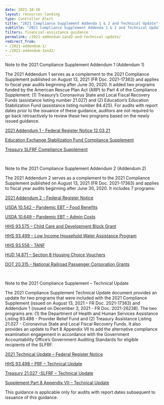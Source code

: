 ```yaml
---
date: 2021-10-26
layout: resources-landing
type: Controller Alert
title: "2021 Compliance Supplement Addenda 1 & 2 and Technical Update"
subtitle: "2021 Compliance Supplement Addenda 1 & 2 and Technical Update"
filters: financial-assistance guidance
permalink: /2021-addendum-1and2-and-technical-update/
redirect_from: 
- /2021-addendum-1/
- /2021-addendum-1and2/
---
```


<p>Note to the 2021 Compliance Supplement Addendum 1 (Addendum 1)</p>

<p>The 2021 Addendum 1 serves as a complement to the 2021 Compliance Supplement published on August 13, 2021 (FR Doc. 2021-17363) and applies to fiscal year audits beginning after June 30, 2020. It added two programs funded by the American Rescue Plan Act (ARP) to Part 4 of the Compliance Supplement:  (1) Treasury’s Coronavirus State and Local Fiscal Recovery Funds (assistance listing number 21.027) and (2) Education’s Education Stabilization Fund (assistance listing number 84.425).  For audits with report dates prior to the issuance of these guidance, auditors are not required to go back retroactively to review these two programs based on the newly issued guidance.</p>

<p><a href="{{site.baseurl}}/assets/files/2021-26238 Federal Register Notice - 2021 Compliance Supplement Addendum 1 12 03 21.pdf"><span style="font-weight: 400;">2021 Addendum 1 - Federal Register Notice 12 03 21</span></a></p>

<p><a href="{{site.baseurl}}/assets/files/Education Exchange Stabilization Fund Compliance Supplement Addendum 1 PDF.pdf"><span style="font-weight: 400;">Education Exchange Stabilization Fund Compliance Supplement</span></a></p>

<p><a href="{{site.baseurl}}/assets/files/Treasury SLFRF Compliance Supplement Addendum 1 PDF.pdf"><span style="font-weight: 400;">Treasury SLFRF Compliance Supplement</span></a></p>

<br>

<p>Note to the 2021 Compliance Supplement Addendum 2 (Addendum 2)</p>

<p>The 2021 Addendum 2 serves as a complement to the 2021 Compliance Supplement published on August 13, 2021 (FR Doc. 2021-17363) and applies to fiscal year audits beginning after June 30, 2020.  It includes 7 programs:</p>

<p><a href="{{site.baseurl}}/assets/files/addendum-2/Addendum 2 - FR Notice.pdf"><span style="font-weight: 400;"></span>2021 Addendum 2 - Federal Register Notice</a></p>
<p><a href="{{site.baseurl}}/assets/files/addendum-2/USDA 10.542 Pandemic EBT – Food Benefits ADD2.pdf"><span style="font-weight: 400;"></span>USDA 10.542 – Pandemic EBT – Food Benefits</a></p>
<p><a href="{{site.baseurl}}/assets/files/addendum-2/USDA 10.649 – Pandemic EBT – Admin Costs ADD2.pdf"><span style="font-weight: 400;"></span>USDA 10.649 – Pandemic EBT – Admin Costs</a></p>
<p><a href="{{site.baseurl}}/assets/files/addendum-2/HHS 93.575 – Child Care and Development Block Grant ADD2 .pdf"><span style="font-weight: 400;"></span>HHS 93.575 – Child Care and Development Block Grant</a></p>
<p><a href="{{site.baseurl}}/assets/files/addendum-2/HHS 93.499 – Low Income Household Water Assistance Program ADD2.pdf"><span style="font-weight: 400;"></span>HHS 93.499 – Low Income Household Water Assistance Program</a></p>
<p><a href="{{site.baseurl}}/assets/files/addendum-2/HHS 93.558 - TANF ADD2.pdf"><span style="font-weight: 400;"></span>HHS 93.558 - TANF</a></p>
<p><a href="{{site.baseurl}}/assets/files/addendum-2/HUD 14.871 – Section 8 Housing Choice Vouchers ADD2.pdf"><span style="font-weight: 400;"></span>HUD 14.871 – Section 8 Housing Choice Vouchers </a></p>
<p><a href="{{site.baseurl}}/assets/files/addendum-2/DOT 20.315 – National Railroad Passenger Corporation Grants ADD2.pdf"><span style="font-weight: 400;"></span>DOT 20.315 – National Railroad Passenger Corporation Grants</a></p>

<br>

<p>Note to the 2021 Compliance Supplement – Technical Update</p>

<p>The 2021 Compliance Supplement Technical Update document provides an update for two programs that were included with the 2021 Compliance Supplement (issued on August 13, 2021 – FR Doc. 2021-17363) and Addendum 1 (issued on December 3, 2021 - FR Doc. 2021-26238).   The two programs are: (1) the Department of Health and Human Services Assistance Listing 93.498 - Provider Relief Fund and (2) Treasury Assistance Listing 21.027 - Coronavirus State and Local Fiscal Recovery Funds.  It also provides an update to Part 8 Appendix VII to add the alternative compliance examination engagement in accordance with the Government Accountability Office’s Government Auditing Standards for eligible recipients of the SLFRF.</p>

<p><a href="{{site.baseurl}}/assets/files/FR Notice 2021 Compliance Supplement Technical Update 04 08 22.pdf"><span style="font-weight: 400;"></span>2021 Technical Update – Federal Register Notice</a></p>
<p><a href="{{site.baseurl}}/assets/files/93.498_HHS_2021 Technical Update - FINAL 04 04 22.pdf"><span style="font-weight: 400;"></span>HHS 93.498 – PRF – Technical Update</a></p>
<p><a href="{{site.baseurl}}/assets/files/21.027 Treasury SLFRF Technical Update - Final  04 04 22.pdf"><span style="font-weight: 400;"></span>Treasury 21.027 -SLFRF – Technical Update</a></p>
<p><a href="{{site.baseurl}}/assets/files/Part 8 Appendix VII Technical Update - Final 04 04 22.pdf"><span style="font-weight: 400;"></span>Supplement Part 8 Appendix VII – Technical Update</a></p>

<p>This guidance is applicable only for audits with report dates subsequent to issuance of this guidance.</p>